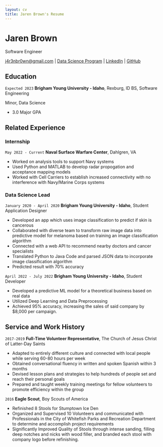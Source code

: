 ```yaml
---
layout: cv
title: Jaren Brown's Resume
---
```

# Jaren Brown
Software Engineer

<div id="webaddress">
<a href="j4r3nbr0wn@gmail.com">j4r3nbr0wn@gmail.com</a>
| <a href="https://byuidatascience.github.io/development.html">Data Science Program</a>
| <a href="https://www.linkedin.com/in/jaren-brown-0a11811b8/">LinkedIn</a>
| <a href="https://github.com/JarenBrown">GitHub</a>
</div>

<!-- https://www.monique.tech/the-art-of-markdown -->

## Education
`Expected 2023`
__Brigham Young University - Idaho__, Rexburg, ID
BS, Software Engineering

Minor, Data Science
- 3.0 Major GPA

## Related Experience

### Internship

`May 2022 - Current`
__Naval Surface Warfare Center__, Dahlgren, VA

- Worked on analysis tools to support Navy systems
- Used Python and MATLAB to develop radar propogation and acceptance mapping models
- Worked with Cell Carriers to establish increased connectivity with no interference with Navy/Marine Corps systems

### Data Science Lead

`January 2020 - April 2020`
__Brigham Young University - Idaho__, Student Application Designer

- Developed an app which uses image classification to predict if skin is cancerous
- Collaborated with diverse team to transform raw image data into predictive model for melanoma based on training an image classification algorithm
- Connected with a web API to recommend nearby doctors and cancer specialists
- Translated Python to Java Code and parsed JSON data to incorporate image classification algorithm
- Predicted result with 70% accuracy

`April 2022 - July 2022`
__Brigham Young University - Idaho__, Student Developer

- Developed a predictive ML model for a theoretical business based on real data
- Utilized Deep Learning and Data Preprocessing
- Achieved 95% accuracy, increasing the sales of said company by $8,000 per campaign.


## Service and Work History

`2017-2019`
__Full-Time Volunteer Representative__, The Church of Jesus Christ of Latter-Day Saints
- Adapted to entirely different culture and connected with local people while serving 60-80 hours per week
- Obtained conversational fluency in written and spoken Spanish within 3 months
- Devised lesson plans and strategies to help hundreds of people set and reach their personal goals
- Prepared and taught weekly training meetings for fellow volunteers to promote efficiency within the group


`2016`
__Eagle Scout__, Boy Scouts of America
- Refinished 8 Stools for Stumptown Ice Den
- Organized and Supervised 10 Volunteers and communicated with Professionals in the City of Whitefish Parks and Recreation Department to determine and accomplish project requirements
- Significantly Improved Quality of Stools through intense sanding, filling deep notches and nicks with wood filler, and branded each stool with company logo before refinishing. 



<!-- ### Footer

Last updated: July 2022 -->


